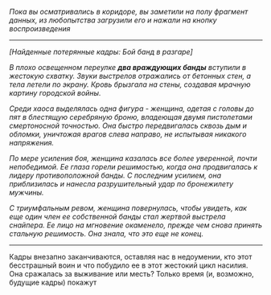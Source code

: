 _Пока вы осматривались в коридоре, вы заметили на полу фрагмент данных, из любопытства загрузили его и нажали на кнопку воспроизведения_

---

_[Найденные потерянные кадры: Бой банд в разгаре]_

_В плохо освещенном переулке **два враждующих банды** вступили в жестокую схватку. Звуки выстрелов отражались от бетонных стен, а тела летели по экрану. Кровь брызгала на стены, создавая мрачную картину городской войны._

_Среди хаоса выделялась одна фигура - женщина, одетая с головы до пят в блестящую серебряную броню, владеющая двумя пистолетами смертоносной точностью. Она быстро передвигалась сквозь дым и обломки, уничтожая врагов слева направо, не испытывая никакого напряжения._

_По мере усиления боя, женщина казалась все более уверенной, почти непобедимой. Ее глаза горели решимостью, когда она продвигалась к лидеру противоположной банды. С последним усилием, она приблизилась и нанесла разрушительный удар по бронежилету мужчины._

_С триумфальным ревом, женщина повернулась, чтобы увидеть, как еще один член ее собственной банды стал жертвой выстрела снайпера. Ее лицо на мгновение окаменело, прежде чем снова принять стальную решимость. Она знала, что это еще не конец._

---

Кадры внезапно заканчиваются, оставляя нас в недоумении, кто этот бесстрашный воин и что побудило ее в этот жестокий цикл насилия. Она сражалась за выживание или месть? Только время (и, возможно, будущие кадры) покажут
